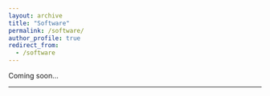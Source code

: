 ```yaml
---
layout: archive
title: "Software"
permalink: /software/
author_profile: true
redirect_from:
  - /software
---
```

Coming soon...

---